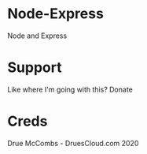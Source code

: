 # Node-Express
Node and Express


# Support
Like where I'm going with this? Donate 

# Creds
Drue McCombs - DruesCloud.com 2020
